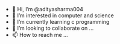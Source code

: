 - 👋 Hi, I’m @adityasharma004
- 👀 I’m interested in computer and science
- 🌱 I’m currently learning  c programming
- 💞️ I’m looking to collaborate on ...
- 📫 How to reach me ...

<!---
adityasharma004/adityasharma004 is a ✨ special ✨ repository because its `README.md` (this file) appears on your GitHub profile.
You can click the Preview link to take a look at your changes.
--->
